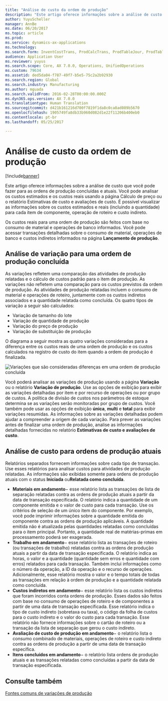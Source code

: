 ```yaml
---
title: "Análise de custo da ordem de produção"
description: "Este artigo oferece informações sobre a análise de custo que você pode fazer para as ordens de produção concluídas e atuais. Você pode analisar os custos estimados e os custos reais usando a página Cálculo de preço ou o relatório Estimativas de custo e avaliações de custo. É possível visualizar as informações sobre os custos estimados e reais (incluindo a quantidade) para cada item de componente, operação de roteiro e custo indireto."
author: YuyuScheller
manager: AnnBe
ms.date: 06/20/2017
ms.topic: article
ms.prod: 
ms.service: dynamics-ax-applications
ms.technology: 
ms.search.form: InventCostTrans, ProdCalcTrans, ProdTableJour, ProdTableListPage
audience: Application User
ms.reviewer: yuyus
ms.search.scope: Core, AX 7.0.0, Operations, UnifiedOperations
ms.custom: 79634
ms.assetid: ded5da04-f787-49f7-b5e5-75c2a2b92930
ms.search.region: Global
ms.search.industry: Manufacturing
ms.author: mguada
ms.search.validFrom: 2016-02-28T00:00:00.000Z
ms.dyn365.ops.version: AX 7.0.0
ms.translationtype: Human Translation
ms.sourcegitcommit: d421b161216d700f7819f1da8c0ca8ad089b5670
ms.openlocfilehash: 1905749fa8db33b960d082d1e22f11206b400eb0
ms.contentlocale: pt-br
ms.lasthandoff: 05/25/2017

---
```


# <a name="production-order-cost-analysis"></a>Análise de custo da ordem de produção

[!include[banner](../includes/banner.md)]


Este artigo oferece informações sobre a análise de custo que você pode fazer para as ordens de produção concluídas e atuais. Você pode analisar os custos estimados e os custos reais usando a página Cálculo de preço ou o relatório Estimativas de custo e avaliações de custo. É possível visualizar as informações sobre os custos estimados e reais (incluindo a quantidade) para cada item de componente, operação de roteiro e custo indireto.

Os custos reais para uma ordem de produção são feitos com base no consumo de material e operações de banco informados. Você pode acessar transações detalhadas sobre o consumo de material, operações de banco e custos indiretos informados na página **Lançamento de produção**.

## <a name="variance-analysis-for-a-completed-production-order"></a>Análise de variação para uma ordem de produção concluída
As variações refletem uma comparação das atividades de produção relatadas e o cálculo de custos padrão para o item de produção. As variações não refletem uma comparação para os custos previstos da ordem de produção. As atividades de produção relatadas incluem o consumo de material e operações de roteiro, juntamente com os custos indiretos associados e a quantidade relatada como concluída. Os quatro tipos de variação a seguir são calculados:

-   Variação de tamanho do lote
-   Variação de quantidade de produção
-   Variação do preço de produção
-   Variação de substituição de produção

O diagrama a seguir mostra as quatro variações consideradas para a diferença entre os custos reais de uma ordem de produção e os custos calculados na registro de custo do item quando a ordem de produção é finalizada. 

![Variações que são consideradas diferenças em uma ordem de produção concluída](./media/control.jpg) 

Você poderá analisar as variações de produção usando a página **Variação** ou o relatório **Variação de produção**. Use as opções de exibição para exibir as variações detalhadas por item e por recurso de operações ou por grupo de custos. A política de divisão de custos nos parâmetros de estoque determina se as variações serão monitoradas por grupo de custos. Você também pode usar as opções de exibição **única**, **multi** e **total** para exibir variações resumidas. As informações sobre as variações detalhadas podem ajudar a compreender a origem de cada variação. Para prever as variações antes de finalizar uma ordem de produção, analise as informações detalhadas fornecidas no relatório **Estimativas de custo e avaliações de custo**.

## <a name="cost-analysis-for-current-production-orders"></a>Análise de custo para ordens de produção atuais
Relatórios separados fornecem informações sobre cada tipo de transação. Use esses relatórios para analisar custos para atividades de produção relatadas. As informações são exibidas somente para ordens de produção atuais com o status **Iniciada** ou**Relatada como concluída**.

-   **Materiais em andamento**− esse relatório lista as transações de lista de separação relatadas contra as ordens de produção atuais a partir da data de transação especificada. O relatório indica a quantidade de um componente emitida e o valor de custo para cada transação. Use os critérios de seleção de um único item do componente. Por exemplo, você pode imprimir informações sobre a quantidade emitida do componente contra as ordens de produção aplicáveis. A quantidade emitida não é atualizada pelas quantidades relatadas como concluídas para o item principal. Portanto, a quantidade real de matérias-primas em processamento poderá ser exagerada.
-   **Trabalho em andamento**− esse relatório lista as transações de roteiro (ou transações de trabalho) relatadas contra as ordens de produção atuais a partir da data de transação especificada. O relatório indica as horas, o valor e a quantidade (quantidade sem erros e quantidade com erros) relatados para cada transação. Também inclui informações como o número da operação, a ID da operação e o recurso de operações. Adicionalmente, esse relatório mostra o valor e o tempo totais de todas as transações em relação à ordem de produção e a quantidade relatada como concluída.
-   **Custos indiretos em andamento**− esse relatório lista os custos indiretos que foram incorridos conta ordens de produção. Esses dados são feitos com base no consumo de operações de roteiro e de componentes a partir de uma data de transação especificada. Esse relatório indica o tipo de custo indireto (sobretaxa ou taxa), o código da folha de custos para o custo indireto e o valor do custo para cada transação. Esse relatório não fornece informações sobre o cartão de roteiro ou a transação da lista de separação que gerou o custo indireto.
-   **Avaliação de custo de produção em andamento**− o relatório lista o consumo combinado de materiais, operações de roteiro e custo indireto contra as ordens de produção a partir de uma data de transação específica.
-   **Itens concluídos em andamento**− o relatório lista ordens de produção atuais e as transações relatadas como concluídas a partir da data de transação especificada.


<a name="see-also"></a>Consulte também
--------

[Fontes comuns de variações de produção](common-sources-of-production-variances.md)




